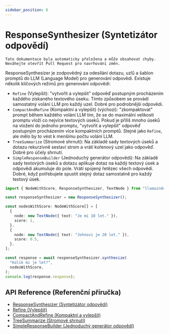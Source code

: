 ```yaml
---
sidebar_position: 6
---
```


# ResponseSynthesizer (Syntetizátor odpovědí)

`Tato dokumentace byla automaticky přeložena a může obsahovat chyby. Neváhejte otevřít Pull Request pro navrhování změn.`

ResponseSynthesizer je zodpovědný za odesílání dotazu, uzlů a šablon promptů do LLM (Language Model) pro generování odpovědi. Existuje několik klíčových režimů pro generování odpovědi:

- `Refine` (Vylepšit): "vytvořit a vylepšit" odpověď postupným procházením každého získaného textového úseku. Tímto způsobem se provádí samostatný volání LLM pro každý uzel. Dobré pro podrobnější odpovědi.
- `CompactAndRefine` (Kompaktní a vylepšit) (výchozí): "zkompaktovat" prompt během každého volání LLM tím, že se do maximální velikosti promptu vloží co nejvíce textových úseků. Pokud je příliš mnoho úseků na vložení do jednoho promptu, "vytvořit a vylepšit" odpověď postupným procházením více kompaktních promptů. Stejné jako `Refine`, ale mělo by to vést k menšímu počtu volání LLM.
- `TreeSummarize` (Stromové shrnutí): Na základě sady textových úseků a dotazu rekurzivně sestaví strom a vrátí kořenový uzel jako odpověď. Dobré pro účely shrnutí.
- `SimpleResponseBuilder` (Jednoduchý generátor odpovědí): Na základě sady textových úseků a dotazu aplikuje dotaz na každý textový úsek a odpovědi akumuluje do pole. Vrátí spojený řetězec všech odpovědí. Dobré, když potřebujete spustit stejný dotaz samostatně pro každý textový úsek.

```typescript
import { NodeWithScore, ResponseSynthesizer, TextNode } from "llamaindex";

const responseSynthesizer = new ResponseSynthesizer();

const nodesWithScore: NodeWithScore[] = [
  {
    node: new TextNode({ text: "Je mi 10 let." }),
    score: 1,
  },
  {
    node: new TextNode({ text: "Johnovi je 20 let." }),
    score: 0.5,
  },
];

const response = await responseSynthesizer.synthesize(
  "Kolik mi je let?",
  nodesWithScore,
);
console.log(response.response);
```

## API Reference (Referenční příručka)

- [ResponseSynthesizer (Syntetizátor odpovědí)](../../api/classes/ResponseSynthesizer.md)
- [Refine (Vylepšit)](../../api/classes/Refine.md)
- [CompactAndRefine (Kompaktní a vylepšit)](../../api/classes/CompactAndRefine.md)
- [TreeSummarize (Stromové shrnutí)](../../api/classes/TreeSummarize.md)
- [SimpleResponseBuilder (Jednoduchý generátor odpovědí)](../../api/classes/SimpleResponseBuilder.md)
